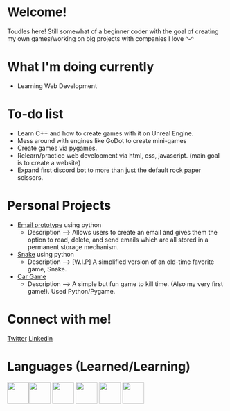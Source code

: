 # Welcome!
Toudles here! Still somewhat of a beginner coder with the goal of creating my own games/working on big projects with companies I love ^-^

# What I'm doing currently
- Learning Web Development

# To-do list
- Learn C++ and how to create games with it on Unreal Engine.
- Mess around with engines like GoDot to create mini-games
- Create games via pygames.
- Relearn/practice web development via html, css, javascript. (main goal is to create a website)
- Expand first discord bot to more than just the default rock paper scissors.

# Personal Projects
- [Email prototype](https://github.com/Toudles/e-mail-prototype) using python
    - Description --> Allows users to create an email and gives them the option to read, delete, and send emails which are all stored in a permanent storage mechanism.
- [Snake](https://github.com/Toudles/Snake) using python
    - Description --> [W.I.P] A simplified version of an old-time favorite game, Snake.
- [Car Game](https://github.com/Toudles/First-game)
    - Description --> A simple but fun game to kill time. (Also my very first game!). Used Python/Pygame.
 
# Connect with me! 
[Twitter](https://twitter.com/Touie_)
[Linkedin](https://www.linkedin.com/in/andrew-park-a3556b23b/)

# Languages (Learned/Learning)
<img src="https://cdn4.iconfinder.com/data/icons/logos-and-brands/512/267_Python_logo-512.png" height="50"><img src="https://cdn-icons-png.flaticon.com/512/5968/5968282.png" height="50">
<img src="https://upload.wikimedia.org/wikipedia/commons/thumb/1/18/ISO_C%2B%2B_Logo.svg/1822px-ISO_C%2B%2B_Logo.svg.png" height="50">
<img src="https://cdn-icons-png.flaticon.com/512/919/919827.png" height="50">
<img src="https://cdn.iconscout.com/icon/free/png-256/free-javascript-2038874-1720087.png" height="50">
<img src="https://cdn-icons-png.flaticon.com/512/5968/5968242.png" height="50">
